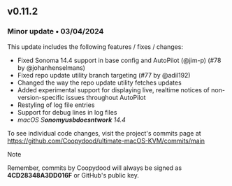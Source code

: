 ## v0.11.2

### Minor update • 03/04/2024

This update includes the following features / fixes / changes:

- Fixed Sonoma 14.4 support in base config and AutoPilot (@jim-p) (#78 by @johanhenselmans)
- Fixed repo update utility branch targeting (#77 by @adil192)
- Changed the way the repo update utility fetches updates
- Added experimental support for displaying live, realtime notices of non-version-specific issues throughout AutoPilot
- Restyling of log file entries
- Support for debug lines in log files
- *macOS S**onomyusbdoesntwork** 14.4*

To see individual code changes, visit the project's commits page at <https://github.com/Coopydood/ultimate-macOS-KVM/commits/main>

> [!NOTE]
> Remember, commits by Coopydood will always be signed as **4CD28348A3DD016F** or GitHub's public key.
